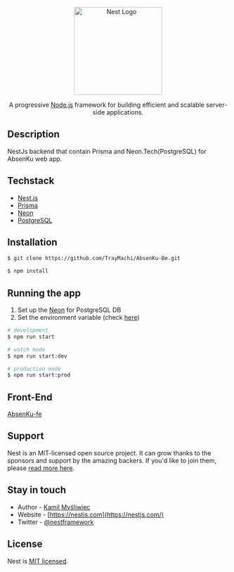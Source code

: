<p align="center">
  <a href="http://nestjs.com/" target="blank"><img src="https://nestjs.com/img/logo-small.svg" width="200" alt="Nest Logo" /></a>
</p>

[circleci-image]: https://img.shields.io/circleci/build/github/nestjs/nest/master?token=abc123def456
[circleci-url]: https://circleci.com/gh/nestjs/nest

  <p align="center">A progressive <a href="http://nodejs.org" target="_blank">Node.js</a> framework for building efficient and scalable server-side applications.</p>
    
## Description

NestJs backend that contain Prisma and Neon.Tech(PostgreSQL) for AbsenKu web app.

## Techstack

- [Nest.js](https://github.com/nestjs/nest)
- [Prisma](https://www.prisma.io/)
- [Neon](https://neon.tech/)
- [PostgreSQL](https://www.postgresql.org/)

## Installation

```bash
$ git clone https://github.com/TrayMachi/AbsenKu-Be.git

$ npm install
```

## Running the app

1.  Set up the [Neon](https://neon.tech/) for PostgreSQL DB
2.  Set the environment variable (check [here](.env.example))

```bash
# development
$ npm run start

# watch mode
$ npm run start:dev

# production mode
$ npm run start:prod
```

## Front-End

[AbsenKu-fe](https://github.com/TrayMachi/AbsenKu-fe)

## Support

Nest is an MIT-licensed open source project. It can grow thanks to the sponsors and support by the amazing backers. If you'd like to join them, please [read more here](https://docs.nestjs.com/support).

## Stay in touch

- Author - [Kamil Myśliwiec](https://kamilmysliwiec.com)
- Website - [https://nestjs.com](https://nestjs.com/)
- Twitter - [@nestframework](https://twitter.com/nestframework)

## License

Nest is [MIT licensed](LICENSE).
